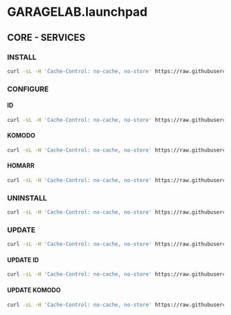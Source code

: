 # GARAGELAB.launchpad

## CORE - SERVICES

### INSTALL

```bash
curl -sL -H 'Cache-Control: no-cache, no-store' https://raw.githubusercontent.com/chadwagoner/GARAGELAB.launchpad/main/core/services/install.sh | bash
```

### CONFIGURE

#### ID

```bash
curl -sL -H 'Cache-Control: no-cache, no-store' https://raw.githubusercontent.com/chadwagoner/GARAGELAB.launchpad/main/core/services/configure-id.sh | bash
```

#### KOMODO

```bash
curl -sL -H 'Cache-Control: no-cache, no-store' https://raw.githubusercontent.com/chadwagoner/GARAGELAB.launchpad/main/core/services/configure-komodo.sh | bash
```

#### HOMARR

```bash
curl -sL -H 'Cache-Control: no-cache, no-store' https://raw.githubusercontent.com/chadwagoner/GARAGELAB.launchpad/main/core/services/configure-homarr.sh | bash
```

### UNINSTALL

```bash
curl -sL -H 'Cache-Control: no-cache, no-store' https://raw.githubusercontent.com/chadwagoner/GARAGELAB.launchpad/main/core/services/uninstall.sh | bash
```

### UPDATE

```bash
curl -sL -H 'Cache-Control: no-cache, no-store' https://raw.githubusercontent.com/chadwagoner/GARAGELAB.launchpad/main/core/services/update.sh | bash
```

#### UPDATE ID

```bash
curl -sL -H 'Cache-Control: no-cache, no-store' https://raw.githubusercontent.com/chadwagoner/GARAGELAB.launchpad/main/core/services/update-id.sh | bash
```

#### UPDATE KOMODO

```bash
curl -sL -H 'Cache-Control: no-cache, no-store' https://raw.githubusercontent.com/chadwagoner/GARAGELAB.launchpad/main/core/services/update-komodo.sh | bash
```
